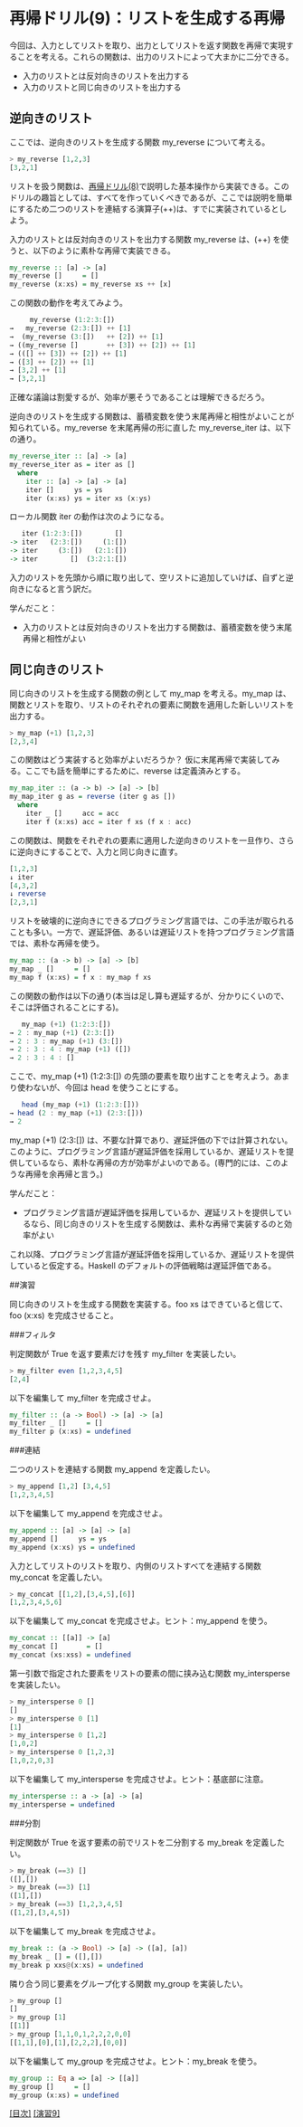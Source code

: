 # 再帰ドリル(9)：リストを生成する再帰

今回は、入力としてリストを取り、出力としてリストを返す関数を再帰で実現することを考える。これらの関数は、出力のリストによって大まかに二分できる。

- 入力のリストとは反対向きのリストを出力する
- 入力のリストと同じ向きのリストを出力する

## 逆向きのリスト

ここでは、逆向きのリストを生成する関数 my_reverse について考える。

```haskell
> my_reverse [1,2,3]
[3,2,1]
```

リストを扱う関数は、[再帰ドリル(8)](8.md)で説明した基本操作から実装できる。このドリルの趣旨としては、すべてを作っていくべきであるが、ここでは説明を簡単にするため二つのリストを連結する演算子(++)は、すでに実装されているとしよう。

入力のリストとは反対向きのリストを出力する関数 my_reverse は、(++) を使うと、以下のように素朴な再帰で実装できる。

```haskell
my_reverse :: [a] -> [a]
my_reverse []     = [] 
my_reverse (x:xs) = my_reverse xs ++ [x]
```

この関数の動作を考えてみよう。

```haskell
     my_reverse (1:2:3:[])
→   my_reverse (2:3:[]) ++ [1]
→  (my_reverse (3:[])   ++ [2]) ++ [1]
→ ((my_reverse []       ++ [3]) ++ [2]) ++ [1]
→ (([] ++ [3]) ++ [2]) ++ [1]
→ ([3] ++ [2]) ++ [1]
→ [3,2] ++ [1]
→ [3,2,1]
```

正確な議論は割愛するが、効率が悪そうであることは理解できるだろう。

逆向きのリストを生成する関数は、蓄積変数を使う末尾再帰と相性がよいことが知られている。my_reverse を末尾再帰の形に直した my_reverse_iter は、以下の通り。


```haskell
my_reverse_iter :: [a] -> [a]
my_reverse_iter as = iter as []
  where
    iter :: [a] -> [a] -> [a]
    iter []     ys = ys
    iter (x:xs) ys = iter xs (x:ys)
```

ローカル関数 iter の動作は次のようになる。

```haskell
   iter (1:2:3:[])        []
-> iter   (2:3:[])     (1:[])
-> iter     (3:[])   (2:1:[])
-> iter        []  (3:2:1:[]) 
```

入力のリストを先頭から順に取り出して、空リストに追加していけば、自ずと逆向きになると言う訳だ。

学んだこと：

- 入力のリストとは反対向きのリストを出力する関数は、蓄積変数を使う末尾再帰と相性がよい

## 同じ向きのリスト

同じ向きのリストを生成する関数の例として my_map を考える。my_map は、関数とリストを取り、リストのそれぞれの要素に関数を適用した新しいリストを出力する。

```haskell
> my_map (+1) [1,2,3]
[2,3,4]
```

この関数はどう実装すると効率がよいだろうか？ 仮に末尾再帰で実装してみる。ここでも話を簡単にするために、reverse は定義済みとする。

```haskell
my_map_iter :: (a -> b) -> [a] -> [b]
my_map_iter g as = reverse (iter g as [])
  where
    iter _ []     acc = acc
    iter f (x:xs) acc = iter f xs (f x : acc)
```

この関数は、関数をそれぞれの要素に適用した逆向きのリストを一旦作り、さらに逆向きにすることで、入力と同じ向きに直す。

```haskell
[1,2,3]
↓ iter
[4,3,2]
↓ reverse
[2,3,1]
```

リストを破壊的に逆向きにできるプログラミング言語では、この手法が取られることも多い。一方で、遅延評価、あるいは遅延リストを持つプログラミング言語では、素朴な再帰を使う。

```haskell
my_map :: (a -> b) -> [a] -> [b]
my_map _ []     = []
my_map f (x:xs) = f x : my_map f xs
```

この関数の動作は以下の通り(本当は足し算も遅延するが、分かりにくいので、そこは評価されることにする)。

```haskell
   my_map (+1) (1:2:3:[])
→ 2 : my_map (+1) (2:3:[])
→ 2 : 3 : my_map (+1) (3:[])
→ 2 : 3 : 4 : my_map (+1) ([])
→ 2 : 3 : 4 : []
```

ここで、my_map (+1) (1:2:3:[]) の先頭の要素を取り出すことを考えよう。あまり使わないが、今回は head を使うことにする。

```haskell
   head (my_map (+1) (1:2:3:[]))
→ head (2 : my_map (+1) (2:3:[]))
→ 2
```

my_map (+1) (2:3:[]) は、不要な計算であり、遅延評価の下では計算されない。このように、プログラミング言語が遅延評価を採用しているか、遅延リストを提供しているなら、素朴な再帰の方が効率がよいのである。(専門的には、このような再帰を余再帰と言う。)

学んだこと：

- プログラミング言語が遅延評価を採用しているか、遅延リストを提供しているなら、同じ向きのリストを生成する関数は、素朴な再帰で実装するのと効率がよい

これ以降、プログラミング言語が遅延評価を採用しているか、遅延リストを提供していると仮定する。Haskell のデフォルトの評価戦略は遅延評価である。

##演習

同じ向きのリストを生成する関数を実装する。foo xs はできていると信じて、foo (x:xs) を完成させること。

###フィルタ

判定関数が True を返す要素だけを残す my_filter を実装したい。

```haskell
> my_filter even [1,2,3,4,5]
[2,4]
```

以下を編集して my_filter を完成させよ。

```haskell
my_filter :: (a -> Bool) -> [a] -> [a]
my_filter _ []     = []
my_filter p (x:xs) = undefined
```

###連結

二つのリストを連結する関数 my_append を定義したい。

```haskell
> my_append [1,2] [3,4,5]
[1,2,3,4,5]
```

以下を編集して my_append を完成させよ。

```haskell
my_append :: [a] -> [a] -> [a]
my_append []     ys = ys
my_append (x:xs) ys = undefined
```

入力としてリストのリストを取り、内側のリストすべてを連結する関数 my_concat を定義したい。

```haskell
> my_concat [[1,2],[3,4,5],[6]]
[1,2,3,4,5,6]
```

以下を編集して my_concat を完成させよ。ヒント：my_append を使う。

```haskell
my_concat :: [[a]] -> [a]
my_concat []       = []
my_concat (xs:xss) = undefined
```

第一引数で指定された要素をリストの要素の間に挟み込む関数 my_intersperse を実装したい。

```haskell
> my_intersperse 0 []
[]
> my_intersperse 0 [1]
[1]
> my_intersperse 0 [1,2]
[1,0,2]
> my_intersperse 0 [1,2,3]
[1,0,2,0,3]
```

以下を編集して my_intersperse を完成させよ。ヒント：基底部に注意。

```haskell
my_intersperse :: a -> [a] -> [a]
my_intersperse = undefined
```

###分割

判定関数が True を返す要素の前でリストを二分割する my_break を定義したい。

```haskell
> my_break (==3) []
([],[])
> my_break (==3) [1]
([1],[])
> my_break (==3) [1,2,3,4,5]
([1,2],[3,4,5])
```

以下を編集して my_break を完成させよ。

```haskell
my_break :: (a -> Bool) -> [a] -> ([a], [a])
my_break _ [] = ([],[])
my_break p xxs@(x:xs) = undefined
```

隣り合う同じ要素をグループ化する関数 my_group を実装したい。

```haskell
> my_group []
[]
> my_group [1]
[[1]]
> my_group [1,1,0,1,2,2,2,0,0]
[[1,1],[0],[1],[2,2,2],[0,0]]
```

以下を編集して my_group を完成させよ。ヒント：my_break を使う。

```haskell
my_group :: Eq a => [a] -> [[a]]
my_group []     = []
my_group (x:xs) = undefined
```

[[目次]](README.md) [[演習9]](9.hs)
